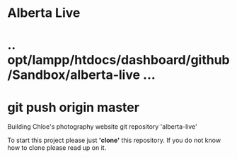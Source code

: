 # Alberta Live
# ..   opt/lampp/htdocs/dashboard/github/Sandbox/alberta-live ...
# git push origin master
Building Chloe's photography website
	git repository 'alberta-live'

To start this project please just __'clone'__ this repository. If you do not know how to clone please read up on it. 
